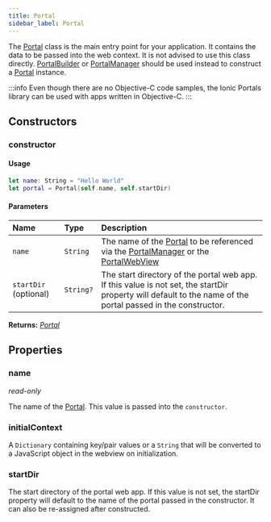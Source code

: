```yaml
---
title: Portal
sidebar_label: Portal
---
```


The [Portal](./portal) class is the main entry point for your application. It contains the data to be passed into the web context. It is not advised to use this class directly. [PortalBuilder](./portal-builder) or [PortalManager](./portal-manager) should be used instead to construct a [Portal](./portal) instance.

:::info
Even though there are no Objective-C code samples, the Ionic Portals library can be used with apps written in Objective-C.
:::

## Constructors

### constructor

#### Usage 

```swift
let name: String = "Hello World"
let portal = Portal(self.name, self.startDir)
``` 

#### Parameters

Name | Type | Description
:------ | :------ | :------ 
`name` | `String` | The name of the [Portal](./portal) to be referenced via the [PortalManager](./portal-manager) or the [PortalWebView](./portal-webview)
`startDir` (optional) | `String?` | The start directory of the portal web app. If this value is not set, the startDir property will default to the name of the portal passed in the constructor.

**Returns:** <span class="return-code">[*Portal*](./portal)</span>

## Properties

### name
_read-only_

The name of the [Portal](./portal). This value is passed into the `constructor`.

### initialContext

A `Dictionary` containing key/pair values or a `String` that will be converted to a JavaScript object in the webview on initialization.

### startDir

The start directory of the portal web app. If this value is not set, the startDir property will default to the name of the portal passed in the constructor. It can also be re-assigned after constructed.
